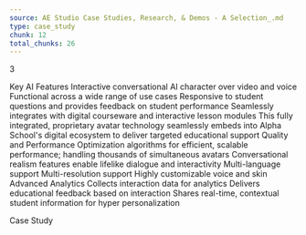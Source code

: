 ```yaml
---
source: AE Studio Case Studies, Research, & Demos - A Selection_.md
type: case_study
chunk: 12
total_chunks: 26
---
```


3

Key AI Features
Interactive conversational AI character over video and voice
Functional across a wide range of use cases
Responsive to student questions and provides feedback on student performance
Seamlessly integrates with digital courseware and interactive lesson modules
This fully integrated, proprietary avatar technology seamlessly embeds into Alpha School's digital ecosystem to deliver targeted educational support
Quality and Performance
Optimization algorithms for efficient, scalable performance; handling thousands of simultaneous avatars
Conversational realism features enable lifelike dialogue and interactivity
Multi-language support
Multi-resolution support
Highly customizable voice and skin
Advanced Analytics
Collects interaction data for analytics
Delivers educational feedback based on interaction
Shares real-time, contextual student information for hyper personalization

Case Study